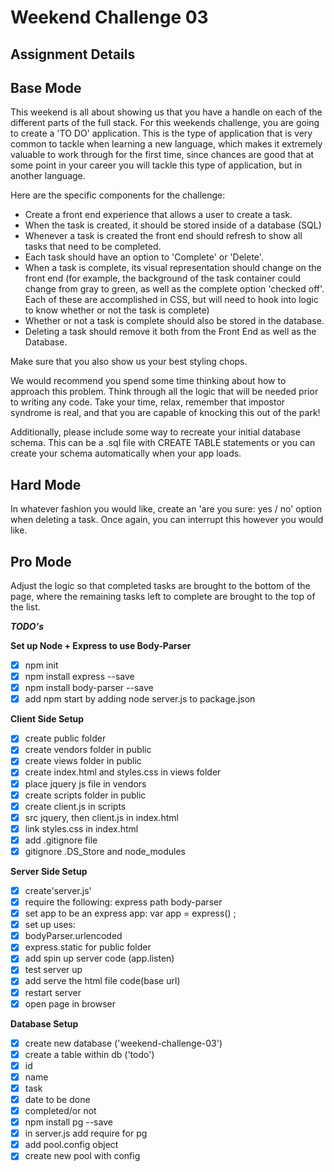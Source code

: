 Weekend Challenge 03
====================

Assignment Details
------------------

Base Mode
---------

This weekend is all about showing us that you have a handle on each of the different parts of the full stack. For this weekends challenge, you are going to create a 'TO DO' application. This is the type of application that is very common to tackle when learning a new language, which makes it extremely valuable to work through for the first time, since chances are good that at some point in your career you will tackle this type of application, but in another language.

Here are the specific components for the challenge:

- Create a front end experience that allows a user to create a task.
- When the task is created, it should be stored inside of a database (SQL)
- Whenever a task is created the front end should refresh to show all tasks that need to be completed.
- Each task should have an option to 'Complete' or 'Delete'.
- When a task is complete, its visual representation should change on the front end (for example, the background of the task        container could change from gray to green, as well as the complete option 'checked off'. Each of these are accomplished in CSS, but will need to hook into logic to know whether or not the task is complete)
- Whether or not a task is complete should also be stored in the database.
- Deleting a task should remove it both from the Front End as well as the Database.

Make sure that you also show us your best styling chops.

We would recommend you spend some time thinking about how to approach this problem. Think through all the logic that will be needed prior to writing any code. Take your time, relax, remember that impostor syndrome is real, and that you are capable of knocking this out of the park!

Additionally, please include some way to recreate your initial database schema. This can be a .sql file with CREATE TABLE statements or you can create your schema automatically when your app loads.

Hard Mode
---------

In whatever fashion you would like, create an 'are you sure: yes / no' option when deleting a task. Once again, you can interrupt this however you would like.

Pro Mode
--------
Adjust the logic so that completed tasks are brought to the bottom of the page, where the remaining tasks left to complete are brought to the top of the list.

***TODO's***

**Set up Node + Express to use Body-Parser**

- [x] npm init
- [x] npm install express --save
- [x] npm install body-parser --save
- [x] add npm start by adding node server.js to package.json

**Client Side Setup**

- [x] create public folder
- [x] create vendors folder in public
- [x] create views folder in public
- [x] create index.html and styles.css in views folder
- [x] place jquery js file in vendors
- [x] create scripts folder in public
- [x] create client.js in scripts
- [x] src jquery, then client.js in index.html
- [x] link styles.css in index.html
- [x] add .gitignore file
- [x] gitignore .DS_Store and node_modules

**Server Side Setup**

- [x] create'server.js'
- [x] require the following:
    express
    path
    body-parser
- [x] set app to be an express app: var app = express() ;
- [x] set up uses:
- [x] bodyParser.urlencoded
- [x] express.static for public folder
- [x] add spin up server code (app.listen)
- [x] test server up
- [x] add serve the html file code(base url)
- [x] restart server
- [x] open page in browser

**Database Setup**
- [x] create new database ('weekend-challenge-03')
- [x] create a table within db ('todo')
- [x] id
- [x] name
- [x] task
- [x] date to be done
- [x] completed/or not
- [x] npm install pg --save
- [x] in server.js add require for pg
- [x] add pool.config object
- [x] create new pool with config
